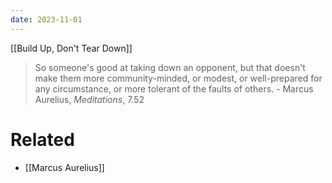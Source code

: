 ```yaml
---
date: 2023-11-01
---
```


[[Build Up, Don't Tear Down]]

> So someone's good at taking down an opponent, but that doesn't make them more community-minded, or modest, or well-prepared for any circumstance, or more tolerant of the faults of others. - Marcus Aurelius, *Meditations*, 7.52

# Related
- [[Marcus Aurelius]]

